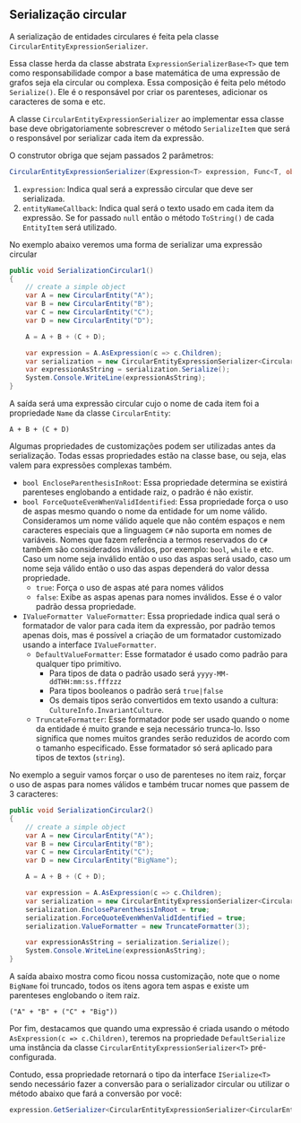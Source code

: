 ## Serialização circular <header-set anchor-name="impl-serialization-circular" />

A serialização de entidades circulares é feita pela classe `CircularEntityExpressionSerializer`. 

Essa classe herda da classe abstrata `ExpressionSerializerBase<T>` que tem como responsabilidade compor a base matemática de uma expressão de grafos seja ela circular ou complexa. Essa composição é feita pelo método `Serialize()`. Ele é o responsável por criar os parenteses, adicionar os caracteres de soma e etc.

A classe `CircularEntityExpressionSerializer` ao implementar essa classe base deve obrigatoriamente sobrescrever o método `SerializeItem` que será o responsável por serializar cada item da expressão.

O construtor obriga que sejam passados 2 parâmetros:

```csharp
CircularEntityExpressionSerializer(Expression<T> expression, Func<T, object> entityNameCallback)
```

1. `expression`: Indica qual será a expressão circular que deve ser serializada.
2. `entityNameCallback`: Indica qual será o texto usado em cada item da expressão. Se for passado `null` então o método `ToString()` de cada `EntityItem` será utilizado.

No exemplo abaixo veremos uma forma de serializar uma expressão circular

```csharp
public void SerializationCircular1()
{
    // create a simple object
    var A = new CircularEntity("A");
    var B = new CircularEntity("B");
    var C = new CircularEntity("C");
    var D = new CircularEntity("D");

    A = A + B + (C + D);

    var expression = A.AsExpression(c => c.Children);
    var serialization = new CircularEntityExpressionSerializer<CircularEntity>(expression, f => f.Name);
    var expressionAsString = serialization.Serialize();
    System.Console.WriteLine(expressionAsString);
}
```

A saída será uma expressão circular cujo o nome de cada item foi a propriedade `Name` da classe `CircularEntity`:

```
A + B + (C + D)
```

Algumas propriedades de customizações podem ser utilizadas antes da serialização. Todas essas propriedades estão na classe base, ou seja, elas valem para expressões complexas também.

* `bool EncloseParenthesisInRoot`: Essa propriedade determina se existirá parenteses englobando a entidade raiz, o padrão é não existir.
* `bool ForceQuoteEvenWhenValidIdentified`: Essa propriedade força o uso de aspas mesmo quando o nome da entidade for um nome válido. Consideramos um nome válido aquele que não contém espaços e nem caracteres especiais que a linguagem `C#` não suporta em nomes de variáveis. Nomes que fazem referência a termos reservados do `C#` também são considerados inválidos, por exemplo: `bool`, `while` e etc. Caso um nome seja inválido então o uso das aspas será usado, caso um nome seja válido então o uso das aspas dependerá do valor dessa propriedade. 
    * `true`: Força o uso de aspas até para nomes válidos
    * `false`: Exibe as aspas apenas para nomes inválidos. Esse é o valor padrão dessa propriedade.
* `IValueFormatter ValueFormatter`: Essa propriedade indica qual será o formatador de valor para cada item da expressão, por padrão temos apenas dois, mas é possível a criação de um formatador customizado usando a interface `IValueFormatter`.
    * `DefaultValueFormatter`: Esse formatador é usado como padrão para qualquer tipo primitivo. 
        * Para tipos de data o padrão usado será `yyyy-MM-ddTHH:mm:ss.fffzzz`
        * Para tipos booleanos o padrão será `true|false`
        * Os demais tipos serão convertidos em texto usando a cultura: `CultureInfo.InvariantCulture`.
    * `TruncateFormatter`: Esse formatador pode ser usado quando o nome da entidade é muito grande e seja necessário trunca-lo. Isso significa que nomes muitos grandes serão reduzidos de acordo com o tamanho especificado. Esse formatador só será aplicado para tipos de textos (`string`).

No exemplo a seguir vamos forçar o uso de parenteses no item raiz, forçar o uso de aspas para nomes válidos e também trucar nomes que passem de 3 caracteres:

```csharp
public void SerializationCircular2()
{
    // create a simple object
    var A = new CircularEntity("A");
    var B = new CircularEntity("B");
    var C = new CircularEntity("C");
    var D = new CircularEntity("BigName");

    A = A + B + (C + D);

    var expression = A.AsExpression(c => c.Children);
    var serialization = new CircularEntityExpressionSerializer<CircularEntity>(expression, f => f.Name);
    serialization.EncloseParenthesisInRoot = true;
    serialization.ForceQuoteEvenWhenValidIdentified = true;
    serialization.ValueFormatter = new TruncateFormatter(3);

    var expressionAsString = serialization.Serialize();
    System.Console.WriteLine(expressionAsString);
}
```

A saída abaixo mostra como ficou nossa customização, note que o nome `BigName` foi truncado, todos os itens agora tem aspas e existe um parenteses englobando o item raiz.

```
("A" + "B" + ("C" + "Big"))
```

Por fim, destacamos que quando uma expressão é criada usando o método `AsExpression(c => c.Children)`, teremos na propriedade `DefaultSerialize` uma instância da classe `CircularEntityExpressionSerializer<T>` pré-configurada. 

Contudo, essa propriedade retornará o tipo da interface `ISerialize<T>` sendo necessário fazer a conversão para o serializador circular ou utilizar o método abaixo que fará a conversão por você: 

```csharp
expression.GetSerializer<CircularEntityExpressionSerializer<CircularEntity>>();
```